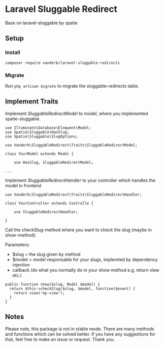 # Laravel Sluggable Redirect

Base on laravel-sluggable by spatie

## Setup

### Install

`composer require vanderb/laravel-sluggable-redirects`

### Migrate

Run `php artisan migrate` to migrate the sluggable-redirects table.

## Implement Traits

Implement *SluggableRedirectModel* to model, where you implemented spatie-sluggable.

```
use Illuminate\Database\Eloquent\Model;
use Spatie\Sluggable\HasSlug;
use Spatie\Sluggable\SlugOptions;

use Vanderb\SluggableRedirect\Traits\SluggableRedirectModel;

class YourModel extends Modal {

    use HasSlug, SluggableRedirectModel;

...
```

Implement *SluggableRedirectHandler* to your controller which handles the model in frontend

```
use Vanderb\SluggableRedirect\Traits\SluggableRedirectHandler;

class YourController extends Controlle {

    use SluggableRedirectHandler;
    
}
```

Call the checkSlug-method where you want to check the slug (maybe in show-method):

Parameters:
- $slug = the slug given by method
- $model = model responsable for your slugs, implemted by dependency injection
- callback (do what you normally do in your show method e.g. return view etc.)

```
public function show($slug, Model $model) {
  return $this->checkSlug($slug, $model, function($event) {
    return view('my-view');
  }
}
```

## Notes

Please note, this package is not in stable mode. There are many methods and functions which can be solved better.
If you have any suggestions for that, feel free to make an issue or request. Thank you.
